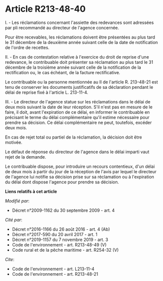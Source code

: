 # Article R213-48-40

I. - Les réclamations concernant l'assiette des redevances sont adressées par pli recommandé au directeur de l'agence
concernée. 

Pour être recevables, les réclamations doivent être présentées au plus tard le 31 décembre de la deuxième année suivant celle
de la date de notification de l'ordre de recettes. 

II. - En cas de contestation relative à l'exercice du droit de reprise d'une redevance, le contribuable doit présenter sa
réclamation au plus tard le 31 décembre de la troisième année suivant celle de la notification de la rectification ou, le cas
échéant, de la facture rectificative. 

Le contribuable ou la personne mentionnée au II de l'article R. 213-48-21 est tenu de conserver les documents justificatifs
de sa déclaration pendant le délai de reprise fixé à l'article L. 213-11-4. 

III. - Le directeur de l'agence statue sur les réclamations dans le délai de deux mois suivant la date de leur réception.
S'il n'est pas en mesure de le faire, il doit, avant l'expiration de ce délai, en informer le contribuable en précisant le
terme du délai complémentaire qu'il estime nécessaire pour prendre sa décision. Ce délai complémentaire ne peut, toutefois,
excéder deux mois. 

En cas de rejet total ou partiel de la réclamation, la décision doit être motivée. 

Le défaut de réponse du directeur de l'agence dans le délai imparti vaut rejet de la demande. 

Le contribuable dispose, pour introduire un recours contentieux, d'un délai de deux mois à partir du jour de la réception de
l'avis par lequel le directeur de l'agence lui notifie sa décision prise sur sa réclamation ou à l'expiration du délai dont
dispose l'agence pour prendre sa décision.

**Liens relatifs à cet article**

_Modifié par_:

  - Décret n°2009-1162 du 30 septembre 2009 - art. 4

_Cité par_:

  - Décret n°2016-1166 du 26 août 2016 - art. 4 (Ab)
  - Décret n°2017-590 du 20 avril 2017 - art. 1
  - Décret n°2019-1157 du 7 novembre 2019 - art. 3
  - Code de l'environnement - art. R213-48-49 (V)
  - Code rural et de la pêche maritime - art. R254-32 (V)

_Cite_:

  - Code de l'environnement - art. L213-11-4
  - Code de l'environnement - art. R213-48-21
